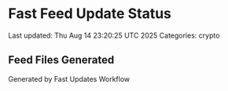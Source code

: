 # Fast Feed Update Status
Last updated: Thu Aug 14 23:20:25 UTC 2025
Categories: crypto

## Feed Files Generated

Generated by Fast Updates Workflow
